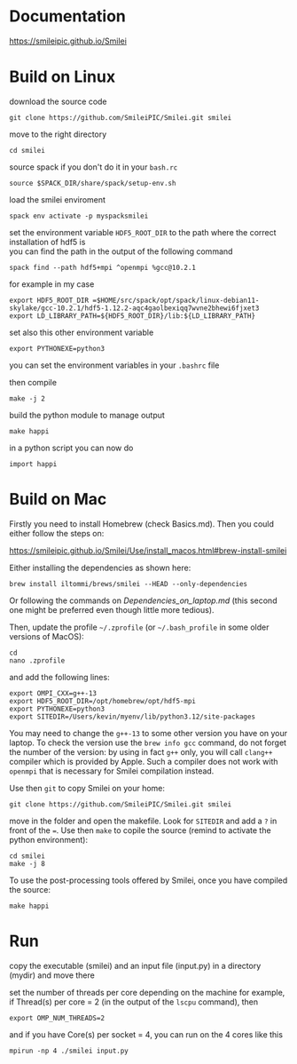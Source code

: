 # Documentation
https://smileipic.github.io/Smilei

# Build on Linux
download the source code
```
git clone https://github.com/SmileiPIC/Smilei.git smilei
```

move to the right directory
```
cd smilei
``` 

source spack if you don't do it in your `bash.rc` 
```
source $SPACK_DIR/share/spack/setup-env.sh
```

load the smilei enviroment 
```
spack env activate -p myspacksmilei
```

set the environment variable `HDF5_ROOT_DIR` to the path where the correct installation of hdf5 is  
you can find the path in the output of the following command 
```
spack find --path hdf5+mpi ^openmpi %gcc@10.2.1
```
for example in my case
```
export HDF5_ROOT_DIR =$HOME/src/spack/opt/spack/linux-debian11-skylake/gcc-10.2.1/hdf5-1.12.2-aqc4gaolbexiqq7wvne2bhewi6fjxet3
export LD_LIBRARY_PATH=${HDF5_ROOT_DIR}/lib:${LD_LIBRARY_PATH}
```

set also this other environment variable 
```
export PYTHONEXE=python3
``` 

you can set the environment variables in your `.bashrc` file

then compile
```
make -j 2
``` 

build the python module to manage output 
```
make happi
```

in a python script you can now do
```
import happi
```

# Build on Mac

Firstly you need to install Homebrew (check Basics.md). Then you could either follow the steps on:

https://smileipic.github.io/Smilei/Use/install_macos.html#brew-install-smilei

Either installing the dependencies as shown here:
```
brew install iltommi/brews/smilei --HEAD --only-dependencies
```
Or following the commands on *Dependencies_on_laptop.md* (this second one might be preferred even though little more tedious).

Then, update the profile `~/.zprofile` (or `~/.bash_profile` in some older versions of MacOS):
```
cd
nano .zprofile
```
and add the following lines:
```
export OMPI_CXX=g++-13
export HDF5_ROOT_DIR=/opt/homebrew/opt/hdf5-mpi
export PYTHONEXE=python3
export SITEDIR=/Users/kevin/myenv/lib/python3.12/site-packages
```
You may need to change the `g++-13` to some other version you have on your laptop. To check the version use the `brew info gcc` command, do not forget the number of the version: by using in fact `g++` only, you will call `clang++` compiler which is provided by Apple. Such a compiler does not work with `openmpi` that is necessary for Smilei compilation instead.

Use then `git` to copy Smilei on your home:
```
git clone https://github.com/SmileiPIC/Smilei.git smilei
```
move in the folder and open the makefile. Look for `SITEDIR` and add a `?` in front of the `=`. Use then `make` to copile the source (remind to activate the python environment):
```
cd smilei
make -j 8
```
To use the post-processing tools offered by Smilei, once you have compiled the source:
```
make happi
```

# Run 
copy the executable (smilei) and an input file (input.py) in a directory (mydir) and move there 

set the number of threads per core depending on the machine 
for example, if Thread(s) per core = 2 (in the output of the `lscpu` command), then
```
export OMP_NUM_THREADS=2
```

and if you have Core(s) per socket = 4, you can run on the 4 cores like this 
```
mpirun -np 4 ./smilei input.py
```

